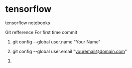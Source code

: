 # tensorflow
tensorflow notebooks

Git refference
For first time commit
1. git config --global user.name "Your Name"
2. git config --global user.email "youremail@domain.com"

3. 
